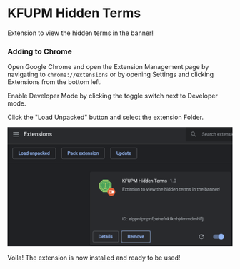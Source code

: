 # KFUPM Hidden Terms
Extension to view the hidden terms in the banner!

### Adding to Chrome

Open Google Chrome and open the Extension Management page by navigating to ```chrome://extensions``` or by opening Settings and clicking Extensions from the bottom left.

Enable Developer Mode by clicking the toggle switch next to Developer mode.

Click the "Load Unpacked" button and select the extension Folder.

<p align="center">
  <img src="./demo/images/install_instructions.png" alt="Install Instructions">
<p/>

Voila! The extension is now installed and ready to be used!
